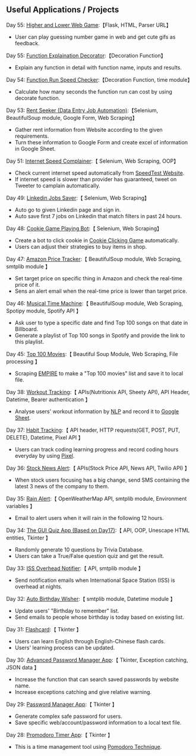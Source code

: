 ## Useful Applications / Projects
Day 55: [Higher and Lower Web Game](/Intermediate/day55_HigherLowerGamewithFlask/server.py):【Flask, HTML, Parser URL】
- User can play guessing number game in web and get cute gifs as feedback.

Day 55: [Function Explaination Decorator](/Intermediate/day55_FlaskandDecorator/functionDecorator.py):【Decoration Function】
- Explain any function in detail with function name, inputs and results.

Day 54: [Function Run Speed Checker](/Intermediate/day54_FlaskBasicandDecorater/function_speed.py):【Decoration Function, time module】
- Calculate how many seconds the function run can cost by using decorate function.
  
Day 53: [Rent Seeker (Data Entry Job Automation)](/Intermediate/day53_RentSeeker/main.py):【Selenium, BeautifulSoup module, Google Form, Web Scraping】
- Gather rent information from Website according to the given requirements.
- Turn these information to Google Form and create excel of information in Google Sheet.

Day 51: [Internet Speed Complainer](/Intermediate/day51_InternetSpeedTwitterComplaintBot/main.py):【 Selenium, Web Scraping, OOP】  
- Check current internet speed automatically from [SpeedTest Website](https://www.speedtest.net/).  
- If internet speed is slower than provider has guaranteed, tweet on Tweeter to camplain automatically.  

Day 49: [Linkedin Jobs Saver](/Intermediate/day49_AutoJobSaver/main.py):【 Selenium, Web Scraping】  
- Auto go to given Linkedin page and sign in.
- Auto save first 7 jobs on Linkedin that match filters in past 24 hours.

Day 48: [Cookie Game Playing Bot](/Intermediate/day48_AutoGamePlayingBot/game.py):【 Selenium, Web Scraping】  
- Create a bot to click cookie in [Cookie Clicking Game](http://orteil.dashnet.org/experiments/cookie/) automatically.
- Users can adjust their strategies to buy items in shop.

Day 47: [Amazon Price Tracker](/Intermediate/day47_AmazonPriceTracker/main.py):【 BeautifulSoup module, Web Scraping, smtplib module 】  
- Set target price on specific thing in Amazon and check the real-time price of it.
- Sens an alert email when the real-time price is lower than target price.

Day 46: [Musical Time Machine](/Intermediate/day46_MusicalTimeMachine/main.py):【 BeautifulSoup module, Web Scraping, Spotipy module, Spotify API 】  
- Ask user to type a specific date and find Top 100 songs on that date in Billboard.
- Generate a playlist of Top 100 songs in Spotify and provide the link to this playlist.

Day 45: [Top 100 Movies](/Intermediate/day45_Top100Movies/main.py):【 Beautiful Soup Module, Web Scraping, File processing 】  
- Scraping [EMPIRE](https://web.archive.org/web/20200518073855/https://www.empireonline.com/movies/features/best-movies-2/) to make a "Top 100 movies" list and save it to local file.

Day 38: [Workout Tracking](/Intermediate/day38_WorkoutTracking/main.py):【 APIs(Nutritionix API, Sheety API), API Header, Datetime, Bearer authentication 】  
- Analyse users' workout information by [NLP](https://en.wikipedia.org/wiki/Natural_language_processing) and record it to [Google Sheet](https://www.google.com/sheets/about/).

Day 37: [Habit Tracking](/Intermediate/day37_HabitTracking/main.py):【 API header, HTTP requests(GET, POST, PUT, DELETE), Datetime, Pixel API 】  
- Users can track coding learning progress and record coding hours everyday by using [Pixel](https://pixe.la/).

Day 36: [Stock News Alert](/Intermediate/day36_StockNewsAlert/main.py):【 APIs(Stock Price API, News API, Twilio API) 】  
- When stock users focusing has a big change, send SMS containing the latest 3 news of the company to them.

Day 35: [Rain Alert](/Intermediate/day35_RainAlert/main.py):【 OpenWeatherMap API, smtplib module, Environment variables 】  
- Email to alert users when it will rain in the following 12 hours.

Day 34: [The GUI Quiz App (Based on Day17)](/Intermediate/day34_GUIQuizApp/main.py):【 API, OOP, Unescape HTML entities, Tkinter 】  
- Randomly generate 10 questions by Trivia Database.
- Users can take a True/False question quiz and get the result.  

Day 33: [ISS Overhead Notifier](/Intermediate/day33_API_ISSOverheadNotifier/main.py):【 API, smtplib module 】  
- Send notification emails when International Space Station (ISS) is overhead at nights.

Day 32: [Auto Birthday Wisher](/Intermediate/day32_AutoBirthdayWisher/main.py):【 smtplib module, Datetime module 】  
- Update users' "Birthday to remember" list.
- Send emails to people whose birthday is today based on existing list.

Day 31: [Flashcard](/Intermediate/day31_Flashcard/main.py):【 Tkinter 】  
- Users can learn English through English-Chinese flash cards.
- Users' learning process can be updated.

Day 30: [Advanced Password Manager App](/Intermediate/day30_advanced/main.py):【 Tkinter, Exception catching, JSON data 】  
- Increase the function that can search saved passwords by website name.
- Increase exceptions catching and give relative warning.

Day 29: [Password Manager App](/Intermediate/day29_PasswaorManager/main.py):【 Tkinter 】  
- Generate complex safe password for users.
- Save specific web/account/password information to a local text file.

Day 28: [Promodoro Timer App](/Intermediate/day28_Promodoro/main.py):【 Tkinter 】  
- This is a time management tool using [Pomodoro Technique](https://en.wikipedia.org/wiki/Pomodoro_Technique).

